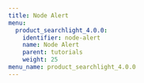 ```yaml
---
title: Node Alert
menu:
  product_searchlight_4.0.0:
    identifier: node-alert
    name: Node Alert
    parent: tutorials
    weight: 25
menu_name: product_searchlight_4.0.0 
---
```

